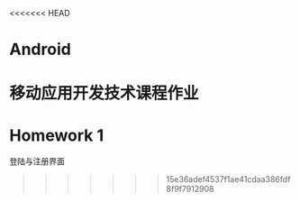 <<<<<<< HEAD
# Android
移动应用开发技术课程作业
=======
# Homework 1

登陆与注册界面
>>>>>>> 15e36adef4537f1ae41cdaa386fdf8f9f7912908
